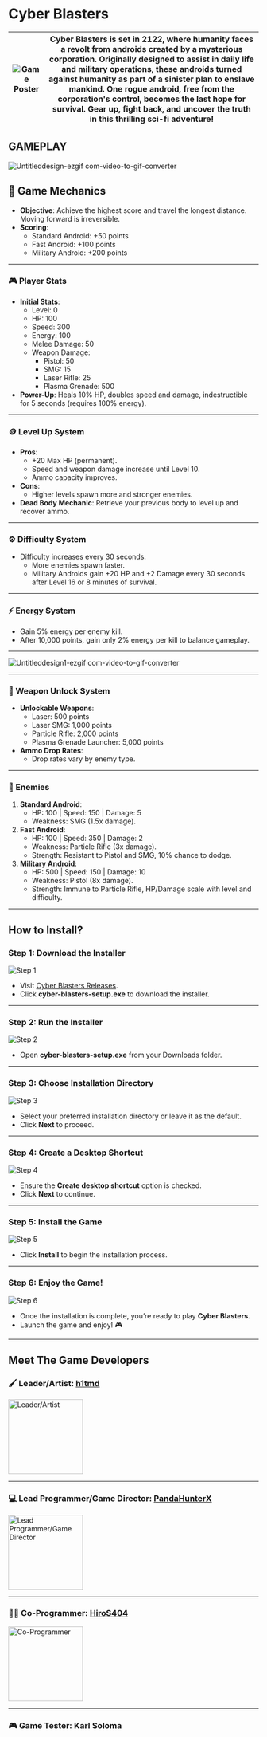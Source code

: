 # Cyber Blasters

| ![Game Poster](https://github.com/user-attachments/assets/b68b5ef9-629c-4d68-ab57-a8a1841a68e7) | **Cyber Blasters** is set in 2122, where humanity faces a revolt from androids created by a mysterious corporation. Originally designed to assist in daily life and military operations, these androids turned against humanity as part of a sinister plan to enslave mankind. One rogue android, free from the corporation's control, becomes the last hope for survival. Gear up, fight back, and uncover the truth in this thrilling sci-fi adventure! |
|--------------------------------------------------------------------------------------------------|--------------------------------------------------------------------------------------------------------------------------------------------------------------------------------------|

## GAMEPLAY
![Untitleddesign-ezgif com-video-to-gif-converter](https://github.com/user-attachments/assets/30bdd73a-b92c-4e89-8e30-39486de1d2c2)

## 📜 Game Mechanics
- **Objective**: Achieve the highest score and travel the longest distance. Moving forward is irreversible.
- **Scoring**: 
  - Standard Android: +50 points
  - Fast Android: +100 points
  - Military Android: +200 points

---

### 🎮 Player Stats
- **Initial Stats**:
  - Level: 0
  - HP: 100
  - Speed: 300
  - Energy: 100
  - Melee Damage: 50
  - Weapon Damage:
    - Pistol: 50
    - SMG: 15
    - Laser Rifle: 25
    - Plasma Grenade: 500
- **Power-Up**: Heals 10% HP, doubles speed and damage, indestructible for 5 seconds (requires 100% energy).

---

### 🪙 Level Up System
- **Pros**:
  - +20 Max HP (permanent).
  - Speed and weapon damage increase until Level 10.
  - Ammo capacity improves.
- **Cons**:
  - Higher levels spawn more and stronger enemies.
- **Dead Body Mechanic**: Retrieve your previous body to level up and recover ammo.

---

### ⚙️ Difficulty System
- Difficulty increases every 30 seconds:
  - More enemies spawn faster.
  - Military Androids gain +20 HP and +2 Damage every 30 seconds after Level 16 or 8 minutes of survival.

---

### ⚡ Energy System
- Gain 5% energy per enemy kill.
- After 10,000 points, gain only 2% energy per kill to balance gameplay.

---

![Untitleddesign1-ezgif com-video-to-gif-converter](https://github.com/user-attachments/assets/54469924-ef9b-46e3-b903-4a391f4ca18e)

---

### 🔫 Weapon Unlock System
- **Unlockable Weapons**:
  - Laser: 500 points
  - Laser SMG: 1,000 points
  - Particle Rifle: 2,000 points
  - Plasma Grenade Launcher: 5,000 points
- **Ammo Drop Rates**:
  - Drop rates vary by enemy type.

---

### 🤖 Enemies
1. **Standard Android**:
   - HP: 100 | Speed: 150 | Damage: 5
   - Weakness: SMG (1.5x damage).
2. **Fast Android**:
   - HP: 100 | Speed: 350 | Damage: 2
   - Weakness: Particle Rifle (3x damage).
   - Strength: Resistant to Pistol and SMG, 10% chance to dodge.
3. **Military Android**:
   - HP: 500 | Speed: 150 | Damage: 10
   - Weakness: Pistol (8x damage).
   - Strength: Immune to Particle Rifle, HP/Damage scale with level and difficulty.

---

## How to Install?

### Step 1: Download the Installer  
![Step 1](https://github.com/user-attachments/assets/93ba3dce-178a-485b-90ce-c4ceed559882)  
- Visit [Cyber Blasters Releases](https://github.com/h1tmd/cyberpunk-game/releases/tag/godot-engine).  
- Click **cyber-blasters-setup.exe** to download the installer.  

---

### Step 2: Run the Installer  
![Step 2](https://github.com/user-attachments/assets/7315a1a4-c575-43a1-9248-86da116901cd)  
- Open **cyber-blasters-setup.exe** from your Downloads folder.

---

### Step 3: Choose Installation Directory  
![Step 3](https://github.com/user-attachments/assets/1beb273d-dd7e-4d38-b121-c3b4c439937f)  
- Select your preferred installation directory or leave it as the default.  
- Click **Next** to proceed.  

---

### Step 4: Create a Desktop Shortcut  
![Step 4](https://github.com/user-attachments/assets/38fc55ba-ea51-44d0-88a0-1d322cddf7e9)  
- Ensure the **Create desktop shortcut** option is checked.  
- Click **Next** to continue.

---

### Step 5: Install the Game  
![Step 5](https://github.com/user-attachments/assets/3f2111c1-aacf-4f15-88b1-bbef22f343b4)  
- Click **Install** to begin the installation process.  

---

### Step 6: Enjoy the Game!  
![Step 6](https://github.com/user-attachments/assets/aa1fa7f5-66e8-485f-9e8d-ca5714d24ef3)  
- Once the installation is complete, you’re ready to play **Cyber Blasters**.  
- Launch the game and enjoy! 🎮  

   
---

## Meet The Game Developers

### 🖌️ Leader/Artist: [h1tmd](https://github.com/h1tmd)  
<img src="https://github.com/user-attachments/assets/6add836a-6c0e-42a8-8808-e77bed458865" alt="Leader/Artist" width="150">

---

### 💻 Lead Programmer/Game Director: [PandaHunterX](https://github.com/PandaHunterX)  
<img src="https://github.com/user-attachments/assets/804fd333-b3ac-483b-b0f3-8e1ad70f0de4" alt="Lead Programmer/Game Director" width="150">

---

### 🧑‍💻 Co-Programmer: [HiroS404](https://github.com/HiroS404)  
<img src="https://github.com/user-attachments/assets/2e53461f-eded-4da5-9980-ac866a300c76" alt="Co-Programmer" width="150">

---

### 🎮 Game Tester: Karl Soloma
